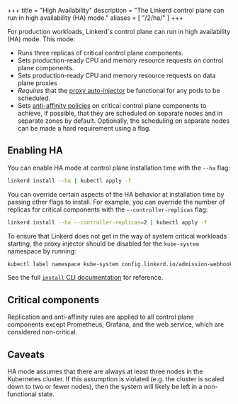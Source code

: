 +++
title = "High Availability"
description = "The Linkerd control plane can run in high availability (HA) mode."
aliases = [
  "/2/ha/"
]
+++

For production workloads, Linkerd's control plane can run in high availability
(HA) mode. This mode:

* Runs three replicas of critical control plane components.
* Sets production-ready CPU and memory resource requests on control plane
  components.
* Sets production-ready CPU and memory resource requests on data plane proxies
* *Requires* that the [proxy auto-injector](/2/features/proxy-injection/) be
  functional for any pods to be scheduled.
* Sets [anti-affinity
  policies](https://kubernetes.io/docs/concepts/configuration/assign-pod-node/#affinity-and-anti-affinity)
  on critical control plane components to achieve, if possible, that they are
  scheduled on separate nodes and in separate zones by default. Optionally,
  the scheduling on separate nodes can be made a hard requirement using a flag.

## Enabling HA

You can enable HA mode at control plane installation time with the `--ha` flag:

```bash
linkerd install --ha | kubectl apply -f
```

You can override certain aspects of the HA behavior at installation time by
passing other flags to install. For example, you can override the number of
replicas for critical components with the `--controller-replicas` flag:

```bash
linkerd install --ha --controller-replicas=2 | kubectl apply -f
```

To ensure that Linkerd does not get in the way of system critical workloads
starting, the proxy injector should be disabled for the `kube-system` namespace
by running:

```bash
kubectl label namespace kube-system config.linkerd.io/admission-webhooks=disabled
```

See the full [`install` CLI documentation](/2/reference/cli/install/) for
reference.

## Critical components

Replication and anti-affinity rules are applied to all control
plane components except Prometheus, Grafana, and the web service, which are
considered non-critical.

## Caveats

HA mode assumes that there are always at least three nodes in the Kubernetes
cluster. If this assumption is violated (e.g. the cluster is scaled down to
two or fewer nodes), then the system will likely be left in a non-functional
state.
